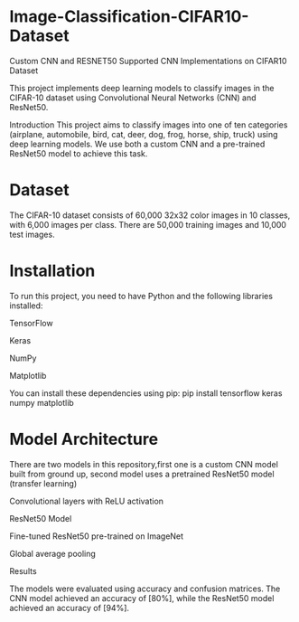 # Image-Classification-CIFAR10-Dataset
Custom CNN and RESNET50 Supported CNN Implementations on CIFAR10 Dataset

This project implements deep learning models to classify images in the CIFAR-10 dataset using Convolutional Neural Networks (CNN) and ResNet50.

Introduction
This project aims to classify images into one of ten categories (airplane, automobile, bird, cat, deer, dog, frog, horse, ship, truck) using deep learning models. We use both a custom CNN and a pre-trained ResNet50 model to achieve this task.

# Dataset
The CIFAR-10 dataset consists of 60,000 32x32 color images in 10 classes, with 6,000 images per class. There are 50,000 training images and 10,000 test images.

# Installation
To run this project, you need to have Python and the following libraries installed:

TensorFlow

Keras

NumPy

Matplotlib 


You can install these dependencies using pip: pip install tensorflow keras numpy matplotlib

# Model Architecture

There are two models in this repository,first one is a custom CNN model built from ground up, second model uses a pretrained ResNet50 model (transfer learning)

Convolutional layers with ReLU activation

ResNet50 Model

Fine-tuned ResNet50 pre-trained on ImageNet

Global average pooling

Results

The models were evaluated using accuracy and confusion matrices. The CNN model achieved an accuracy of [80%], while the ResNet50 model achieved an accuracy of [94%].
